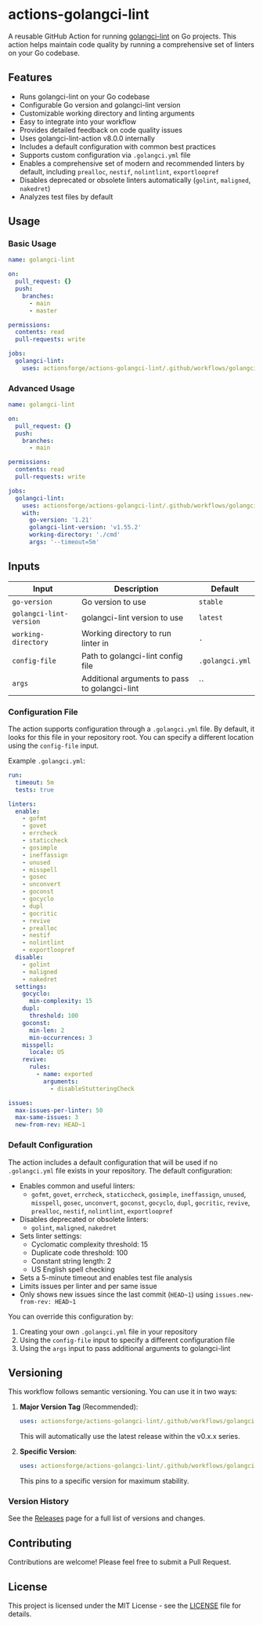 # actions-golangci-lint

A reusable GitHub Action for running [golangci-lint](https://golangci-lint.run/) on Go projects. This action helps maintain code quality by running a comprehensive set of linters on your Go codebase.

## Features

- Runs golangci-lint on your Go codebase
- Configurable Go version and golangci-lint version
- Customizable working directory and linting arguments
- Easy to integrate into your workflow
- Provides detailed feedback on code quality issues
- Uses golangci-lint-action v8.0.0 internally
- Includes a default configuration with common best practices
- Supports custom configuration via `.golangci.yml` file
- Enables a comprehensive set of modern and recommended linters by default, including `prealloc`, `nestif`, `nolintlint`, `exportloopref`
- Disables deprecated or obsolete linters automatically (`golint`, `maligned`, `nakedret`)
- Analyzes test files by default

## Usage

### Basic Usage

```yaml
name: golangci-lint

on:
  pull_request: {}
  push:
    branches:
      - main
      - master

permissions:
  contents: read
  pull-requests: write

jobs:
  golangci-lint:
    uses: actionsforge/actions-golangci-lint/.github/workflows/golangci-lint.yml@v0
```

### Advanced Usage

```yaml
name: golangci-lint

on:
  pull_request: {}
  push:
    branches:
      - main

permissions:
  contents: read
  pull-requests: write

jobs:
  golangci-lint:
    uses: actionsforge/actions-golangci-lint/.github/workflows/golangci-lint.yml@v0
    with:
      go-version: '1.21'
      golangci-lint-version: 'v1.55.2'
      working-directory: './cmd'
      args: '--timeout=5m'
```

## Inputs

| Input | Description | Default |
|-------|-------------|---------|
| `go-version` | Go version to use | `stable` |
| `golangci-lint-version` | golangci-lint version to use | `latest` |
| `working-directory` | Working directory to run linter in | `.` |
| `config-file` | Path to golangci-lint config file | `.golangci.yml` |
| `args` | Additional arguments to pass to golangci-lint | `` |

### Configuration File

The action supports configuration through a `.golangci.yml` file. By default, it looks for this file in your repository root. You can specify a different location using the `config-file` input.

Example `.golangci.yml`:

```yaml
run:
  timeout: 5m
  tests: true

linters:
  enable:
    - gofmt
    - govet
    - errcheck
    - staticcheck
    - gosimple
    - ineffassign
    - unused
    - misspell
    - gosec
    - unconvert
    - goconst
    - gocyclo
    - dupl
    - gocritic
    - revive
    - prealloc
    - nestif
    - nolintlint
    - exportloopref
  disable:
    - golint
    - maligned
    - nakedret
  settings:
    gocyclo:
      min-complexity: 15
    dupl:
      threshold: 100
    goconst:
      min-len: 2
      min-occurrences: 3
    misspell:
      locale: US
    revive:
      rules:
        - name: exported
          arguments:
            - disableStutteringCheck

issues:
  max-issues-per-linter: 50
  max-same-issues: 3
  new-from-rev: HEAD~1
```

### Default Configuration

The action includes a default configuration that will be used if no `.golangci.yml` file exists in your repository. The default configuration:

- Enables common and useful linters:
  - `gofmt`, `govet`, `errcheck`, `staticcheck`, `gosimple`, `ineffassign`, `unused`, `misspell`, `gosec`, `unconvert`, `goconst`, `gocyclo`, `dupl`, `gocritic`, `revive`, `prealloc`, `nestif`, `nolintlint`, `exportloopref`
- Disables deprecated or obsolete linters:
  - `golint`, `maligned`, `nakedret`
- Sets linter settings:
  - Cyclomatic complexity threshold: 15
  - Duplicate code threshold: 100
  - Constant string length: 2
  - US English spell checking
- Sets a 5-minute timeout and enables test file analysis
- Limits issues per linter and per same issue
- Only shows new issues since the last commit (`HEAD~1`) using `issues.new-from-rev: HEAD~1`

You can override this configuration by:

1. Creating your own `.golangci.yml` file in your repository
2. Using the `config-file` input to specify a different configuration file
3. Using the `args` input to pass additional arguments to golangci-lint

## Versioning

This workflow follows semantic versioning. You can use it in two ways:

1. **Major Version Tag** (Recommended):

   ```yaml
   uses: actionsforge/actions-golangci-lint/.github/workflows/golangci-lint.yml@v0
   ```

   This will automatically use the latest release within the v0.x.x series.

2. **Specific Version**:

   ```yaml
   uses: actionsforge/actions-golangci-lint/.github/workflows/golangci-lint.yml@v0.1.0
   ```

   This pins to a specific version for maximum stability.

### Version History

See the [Releases](../../releases) page for a full list of versions and changes.

## Contributing

Contributions are welcome! Please feel free to submit a Pull Request.

## License

This project is licensed under the MIT License - see the [LICENSE](LICENSE) file for details.
